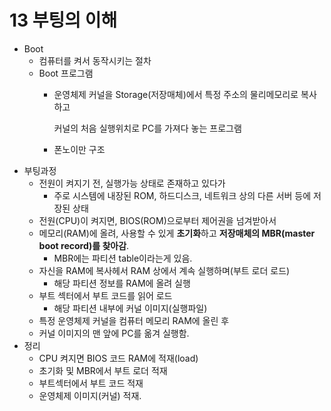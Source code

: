 # 13 부팅의 이해

* Boot
  * 컴퓨터를 켜서 동작시키는 절차
  * Boot 프로그램
    * 운영체제 커널을 Storage\(저장매체\)에서 특정 주소의 물리메모리로 복사하고  

      커널의 처음 실행위치로 PC를 가져다 놓는 프로그램

    * 폰노이만 구조
* 부팅과정
  * 전원이 켜지기 전, 실행가능 상태로 존재하고 있다가
    * 주로 시스템에 내장된 ROM, 하드디스크, 네트워크 상의 다른 서버 등에 저장된 상태
  * 전원\(CPU\)이 켜지면, BIOS\(ROM\)으로부터 제어권을 넘겨받아서
  * 메모리\(RAM\)에 올려, 사용할 수 있게 **초기화**하고 **저장매체의 MBR\(master boot record\)를 찾아감**.
    * MBR에는 파티션 table이라는게 있음.
  * 자신을 RAM에 복사헤서 RAM 상에서 계속 실행하며\(부트 로더 로드\)
    * 해당 파티션 정보를 RAM에 올려 실행
  * 부트 섹터에서 부트 코드를 읽어 로드
    * 해당 파티션 내부에 커널 이미지\(실행파일\)
  * 특정 운영체제 커널을 컴퓨터 메모리 RAM에 올린 후
  * 커널 이미지의 맨 앞에 PC를 옮겨 실행함.
* 정리
  * CPU 켜지면 BIOS 코드 RAM에 적재\(load\)
  * 초기화 및 MBR에서 부트 로더 적재
  * 부트섹터에서 부트 코드 적재
  * 운영체제 이미지\(커널\) 적재.

